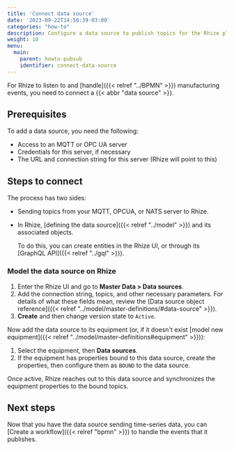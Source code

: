 ```yaml
---
title: 'Connect data source'
date: '2023-09-22T14:50:39-03:00'
categories: "how-to"
description: Configure a data source to publish topics for the Rhize platform.
weight: 10
menu:
  main:
    parent: howto-pubsub
    identifier: connect-data-source
---
```


For Rhize to listen to and [handle]({{< relref "../BPMN" >}}) manufacturing events,
you need to connect a {{< abbr "data source" >}}.

## Prerequisites

To add a data source, you need the following:
- Access to an MQTT or OPC UA server
- Credentials for this server, if necessary
- The URL and connection string for this server (Rhize will  point to this)

## Steps to connect

The process has two sides:
- Sending topics from your MQTT, OPCUA, or NATS server to Rhize.
- In Rhize, [defining the data source]({{< relref "../model" >}}) and its associated objects.

  To do this, you can create entities in the Rhize UI, or through its [GraphQL API]({{< relref "../gql" >}}).

### Model the data source on Rhize

1. Enter the Rhize UI and go to **Master Data > Data sources**.
1. Add the connection string, topics, and other necessary parameters. For details of what these fields mean, review the [Data source object reference]({{< relref "../model/master-definitions/#data-source" >}}).
1. **Create** and then change version state to `Active`.

Now add the data source to its equipment (or, if it doesn't exist [model new equipment]({{< relref "../model/master-definitions#equipment" >}})):
1. Select the equipment, then **Data sources**.
1. If the equipment has properties bound to this data source, create the properties, then configure them as `BOUND` to the data source.


Once active, Rhize reaches out to this data source and synchronizes the equipment properties to the bound topics.

## Next steps

Now that you have the data source sending time-series data, you can [Create a workflow]({{< relref "bpmn" >}}) to handle the events that it publishes.
